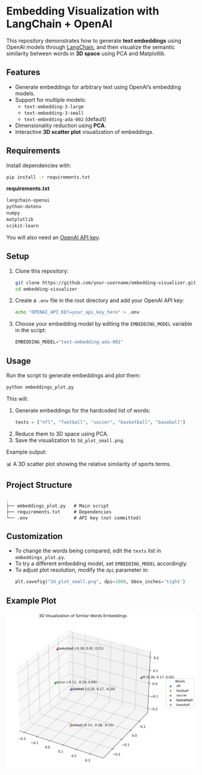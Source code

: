 # Embedding Visualization with LangChain + OpenAI

This repository demonstrates how to generate **text embeddings** using OpenAI models through [LangChain](https://www.langchain.com/), and then visualize the semantic similarity between words in **3D space** using PCA and Matplotlib.

## Features
- Generate embeddings for arbitrary text using OpenAI’s embedding models.
- Support for multiple models:
  - `text-embedding-3-large`
  - `text-embedding-3-small`
  - `text-embedding-ada-002` (default)
- Dimensionality reduction using **PCA**.
- Interactive **3D scatter plot** visualization of embeddings.

## Requirements
Install dependencies with:

```bash
pip install -r requirements.txt
```

**requirements.txt**
```txt
langchain-openai
python-dotenv
numpy
matplotlib
scikit-learn
```

You will also need an [OpenAI API key](https://platform.openai.com/).

## Setup
1. Clone this repository:

   ```bash
   git clone https://github.com/your-username/embedding-visualizer.git
   cd embedding-visualizer
   ```

2. Create a `.env` file in the root directory and add your OpenAI API key:

   ```bash
   echo "OPENAI_API_KEY=your_api_key_here" > .env
   ```

3. Choose your embedding model by editing the `EMBEDDING_MODEL` variable in the script:
   ```python
   EMBEDDING_MODEL="text-embedding-ada-002"
   ```

## Usage
Run the script to generate embeddings and plot them:

```bash
python embeddings_plot.py
```

This will:
1. Generate embeddings for the hardcoded list of words:
   ```python
   texts = ["nfl", "football", "soccer", "basketball", "baseball"]
   ```
2. Reduce them to 3D space using PCA.
3. Save the visualization to `3d_plot_small.png`.

Example output:

📊 A 3D scatter plot showing the relative similarity of sports terms.

## Project Structure
```
.
├── embeddings_plot.py   # Main script
├── requirements.txt     # Dependencies
└── .env                 # API key (not committed)
```

## Customization
- To change the words being compared, edit the `texts` list in `embeddings_plot.py`.
- To try a different embedding model, set `EMBEDDING_MODEL` accordingly.
- To adjust plot resolution, modify the `dpi` parameter in:
  ```python
  plt.savefig("3d_plot_small.png", dpi=1000, bbox_inches='tight')
  ```

## Example Plot
![Alt Text](./static/3d_plot_small.png)
